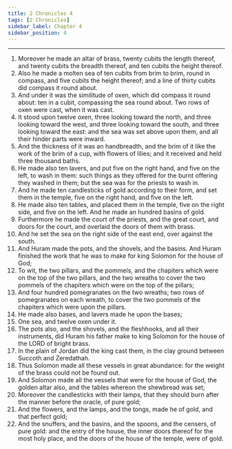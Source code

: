 ```yaml
---
title: 2 Chronicles 4
tags: [2 Chronicles]
sidebar_label: Chapter 4
sidebar_position: 4
---
```


---
1. Moreover he made an altar of brass, twenty cubits the length thereof, and twenty cubits the breadth thereof, and ten cubits the height thereof.
2. Also he made a molten sea of ten cubits from brim to brim, round in compass, and five cubits the height thereof; and a line of thirty cubits did compass it round about.
3. And under it was the similitude of oxen, which did compass it round about: ten in a cubit, compassing the sea round about. Two rows of oxen were cast, when it was cast.
4. It stood upon twelve oxen, three looking toward the north, and three looking toward the west, and three looking toward the south, and three looking toward the east: and the sea was set above upon them, and all their hinder parts were inward.
5. And the thickness of it was an handbreadth, and the brim of it like the work of the brim of a cup, with flowers of lilies; and it received and held three thousand baths.
6. He made also ten lavers, and put five on the right hand, and five on the left, to wash in them: such things as they offered for the burnt offering they washed in them; but the sea was for the priests to wash in.
7. And he made ten candlesticks of gold according to their form, and set them in the temple, five on the right hand, and five on the left.
8. He made also ten tables, and placed them in the temple, five on the right side, and five on the left. And he made an hundred basins of gold.
9. Furthermore he made the court of the priests, and the great court, and doors for the court, and overlaid the doors of them with brass.
10. And he set the sea on the right side of the east end, over against the south.
11. And Huram made the pots, and the shovels, and the basins. And Huram finished the work that he was to make for king Solomon for the house of God;
12. To wit, the two pillars, and the pommels, and the chapiters which were on the top of the two pillars, and the two wreaths to cover the two pommels of the chapiters which were on the top of the pillars;
13. And four hundred pomegranates on the two wreaths; two rows of pomegranates on each wreath, to cover the two pommels of the chapiters which were upon the pillars.
14. He made also bases, and lavers made he upon the bases;
15. One sea, and twelve oxen under it.
16. The pots also, and the shovels, and the fleshhooks, and all their instruments, did Huram his father make to king Solomon for the house of the LORD of bright brass.
17. In the plain of Jordan did the king cast them, in the clay ground between Succoth and Zeredathah.
18. Thus Solomon made all these vessels in great abundance: for the weight of the brass could not be found out.
19. And Solomon made all the vessels that were for the house of God, the golden altar also, and the tables whereon the shewbread was set;
20. Moreover the candlesticks with their lamps, that they should burn after the manner before the oracle, of pure gold;
21. And the flowers, and the lamps, and the tongs, made he of gold, and that perfect gold;
22. And the snuffers, and the basins, and the spoons, and the censers, of pure gold: and the entry of the house, the inner doors thereof for the most holy place, and the doors of the house of the temple, were of gold.